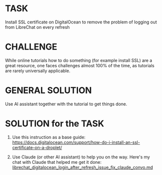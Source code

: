 # TASK
Install SSL certificate on DigitalOcean to remove the problem of logging out from LibreChat on every refresh

# CHALLENGE
While online tutorials how to do something (for example install SSL) are a great resource, one faces challenges almost 100% of the time, as tutorials are rarely universally applicable.

# GENERAL SOLUTION
Use AI assistant together with the tutorial to get things done.

# SOLUTION for the TASK
1. Use this instruction as a base guide: https://docs.digitalocean.com/support/how-do-i-install-an-ssl-certificate-on-a-droplet/

2. Use Claude (or other AI assistant) to help you on the way. Here's my chat with Claude that helped me get it done: [librechat_digitalocean_login_after_refresh_issue_fix_claude_convo.md](https://github.com/TonySimonovsky/aichamp_code_snippets/blob/main/librechat_digitalocean_login_after_refresh_issue_fix/librechat_digitalocean_login_after_refresh_issue_fix_claude_convo.md)
